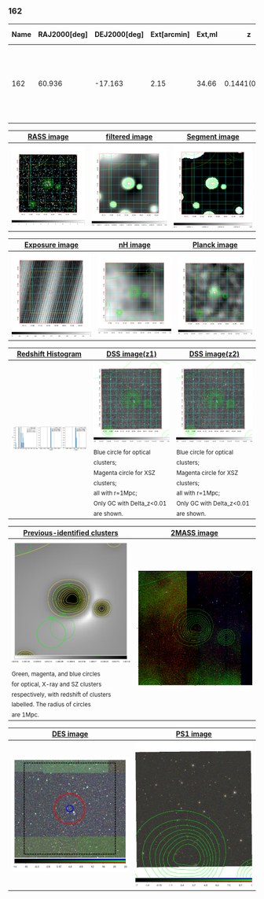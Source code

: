 <div STYLE="page-break-after: always;"></div>

### 162

|Name|RAJ2000[deg]|DEJ2000[deg] |Ext[arcmin]| Ext,ml | z | z_src| C|GC(XSZ,Delta_z<0.01)| GC(OPT,Delta_z<0.01)|GC| R_sig[arcmin] | R500[arcmin] | R500[Mpc]| CRsig[c/s] | CR500[c/s] |L500[1E44 erg/s]|F500[1E-12 erg/s/cm^2]| M500[1E14 Msun]|Tx[keV]|Cnt_sig|Beta|Rc[arcmin]|Comment|Alias|
|---|---|---|---|---|---|------|---|--------|---------|----------|---|---|---|---|---|---|---|---|---|---|---|---|---|---|
|162| 60.936| -17.163| 2.15| 34.66| 0.1441(0.000)| z_opt| S| -| W| A, PSZ2, Tar, W| 10.262| 6.059| 0.919| 0.126(0.031)| 0.118(0.030)| 1.304(0.152)| 2.339(0.272)| 2.54(0.15)| 3.98(0.15)| 43.3| 0.946(-0.073+0.039)| 4.570(-0.467+0.425)| $z$ of optical cluster; An SZ cluster with no $z$ and offset = 0.39 Mpc| k245|

|[RASS image](../image/162/162_img.pdf)|[filtered image](../image/162/162_fil.pdf)|[Segment image](../image/162/162_seg.pdf)|
|-------------------|--------------------|-------------------|
| <img src="../image/162/162_img.png" width="300">  | <img src="../image/162/162_fil.png" width="300">   | <img src="../image/162/162_seg.png" width="300">  |

|[Exposure image](../image/162/162_mex.pdf)| [nH image](../image/162/162_nh.pdf)| [Planck image](../image/162/162_p.pdf)|
|-------------------|--------------------|-------------------|
|<img src="../image/162/162_mex.png" width="300">   | <img src="../image/162/162_nh.png" width="300">    | <img src="../image/162/162_p.png" width="300"> |

|[Redshift Histogram](../image/162/162_zg.pdf) | [DSS image(z1)](../image/162/162_dss_z1.pdf)      |  [DSS image(z2)](../image/162/162_dss_z2.pdf)    |
|-------------------|--------------------|-------------------|
|<img src="../image/162/162_zg.png" width="300"> |<img src="../image/162/162_dss_z1.png" width="300"> <sub><br>Blue circle for optical clusters; <br>Magenta circle for XSZ clusters; <br>all with r=1Mpc; <br>Only GC with Delta_z<0.01 are shown. </sub>| <img src="../image/162/162_dss_z2.png" width="300"><sub><br>Blue circle for optical clusters; <br>Magenta circle for XSZ clusters; <br>all with r=1Mpc; <br>Only GC with Delta_z<0.01 are shown. </sub> |

|[Previous-identified clusters](../image/162/162_gc.pdf) | [2MASS image](../image/162/162_2mass.pdf)      |
|-------------------|-------------------|
|<img src=../image/162/162_gc.png width="300"> <br><sub>Green, magenta, and blue circles <br>for optical, X-ray and SZ clusters <br>respectively, with redshift of clusters <br>labelled. The radius of circles <br>are 1Mpc.</sub>|<img src="../image/162/162_2mass.png" width="300">  |

|[DES image](../image/162/162_des.pdf)   |[PS1 image](../image/162/162_ps1.pdf)            |
|-------------------|-------------------|
| <img src="../image/162/162_des.png" width="300">  | <img src="../image/162/162_ps1.png" width="300">  |
